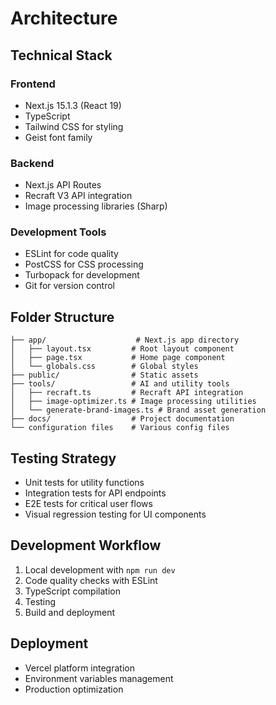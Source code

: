 # Architecture

## Technical Stack

### Frontend
- Next.js 15.1.3 (React 19)
- TypeScript
- Tailwind CSS for styling
- Geist font family

### Backend
- Next.js API Routes
- Recraft V3 API integration
- Image processing libraries (Sharp)

### Development Tools
- ESLint for code quality
- PostCSS for CSS processing
- Turbopack for development
- Git for version control

## Folder Structure
```
├── app/                    # Next.js app directory
│   ├── layout.tsx         # Root layout component
│   ├── page.tsx           # Home page component
│   └── globals.css        # Global styles
├── public/                # Static assets
├── tools/                 # AI and utility tools
│   ├── recraft.ts         # Recraft API integration
│   ├── image-optimizer.ts # Image processing utilities
│   └── generate-brand-images.ts # Brand asset generation
├── docs/                  # Project documentation
└── configuration files    # Various config files
```

## Testing Strategy
- Unit tests for utility functions
- Integration tests for API endpoints
- E2E tests for critical user flows
- Visual regression testing for UI components

## Development Workflow
1. Local development with `npm run dev`
2. Code quality checks with ESLint
3. TypeScript compilation
4. Testing
5. Build and deployment

## Deployment
- Vercel platform integration
- Environment variables management
- Production optimization
